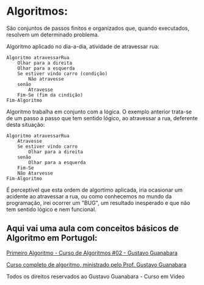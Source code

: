 <h1>Algoritmos:</h1> 

<p>São conjuntos de passos finitos e organizados que, quando executados, resolvem um determinado problema.</p>

<p>Algoritmo aplicado no dia-a-dia, atividade de atravessar rua:</p>

```
Algoritmo atravessarRua
    Olhar para a direita
    Olhar para a esquerda
    Se estiver vindo carro (condição)
        Não atravesse
    senão
        Atravesse
    Fim-Se (fim da cindição)
Fim-Algoritmo
```

<p>Algoritmo trabalha em conjunto com a lógica. O exemplo anterior trata-se de um passo a passo que tem sentido lógico, ao atravessar a rua, deferente desta situação:</p>

```
Algoritmo atravessarRua
    Atravesse
    Se estiver vindo carro
        Olhar para a direita
    senão
        Olhar para a esquerda
    Fim-Se
    Não Atarvesse
Fim-Algoritmo
```

<p>É perceptível que esta ordem de algortimo aplicada, iria ocasionar um acidente ao atravessar a rua, ou como conhecemos no mundo da programação, irei ocorrer um "BUG", um resultado inesperado e que não tem sentido lógico e nem funcional.</p>

<h2>Aqui vai uma aula com conceitos básicos de Algoritmo em Portugol:</h2>

<a href="https://www.youtube.com/watch?time_continue=709&v=M2Af7gkbbro&embeds_referring_euri=https%3A%2F%2Fwww.cursoemvideo.com%2F&source_ve_path=MzY4NDIsMzY4NDIsMjM4NTE&feature=emb_title">Primeiro Algoritmo - Curso de Algoritmos #02 - Gustavo Guanabara</a>

<a href="https://www.youtube.com/playlist?list=PLHz_AreHm4dmSj0MHol_aoNYCSGFqvfXV">Curso completo de algoritmo, ministrado pelo Prof. Gustavo Guanabara</a>

<p>Todos os direitos reservados ao Gustavo Guanabara - Curso em Vídeo</p>